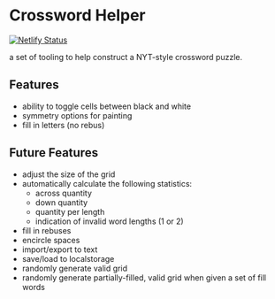 # Crossword Helper

[![Netlify Status](https://api.netlify.com/api/v1/badges/6eba296d-4a6e-4527-8e7c-fc4efd1fedf3/deploy-status)](https://app.netlify.com/sites/wfl-crossword/deploys)

a set of tooling to help construct a NYT-style crossword puzzle.

## Features

- ability to toggle cells between black and white
- symmetry options for painting
- fill in letters (no rebus)

## Future Features

- adjust the size of the grid
- automatically calculate the following statistics:
    - across quantity
    - down quantity
    - quantity per length
    - indication of invalid word lengths (1 or 2)
- fill in rebuses
- encircle spaces
- import/export to text
- save/load to localstorage
- randomly generate valid grid
- randomly generate partially-filled, valid grid when given a set of fill words
